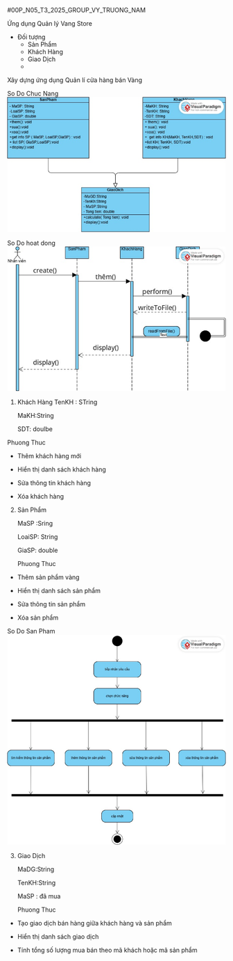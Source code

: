#00P_N05_T3_2025_GROUP_VY_TRUONG_NAM

Ứng dụng Quản lý Vang Store
* Đối tượng
  - Sản Phẩm
  - Khách Hàng
  - Giao Dịch
  - 
Xây dựng ứng dụng Quản lí cửa hàng bán Vàng

So Do Chuc Nang 
<img src='anh/Class Diagram.jpg'>

So Do hoat dong 
<img src='anh/Sequence Diagram.jpg'>

1. Khách Hàng
   TenKH : STring

   MaKH:String

   SDT: doulbe
   
 Phuong Thuc 
 
- Thêm khách hàng mới
  
- Hiển thị danh sách khách hàng
  
- Sửa thông tin khách hàng
  
- Xóa khách hàng

 2. Sản Phẩm
    
    MaSP :Sring
    
    LoaiSP: String

    GiaSP: double

    Phuong Thuc
    
- Thêm sản phẩm vàng
  
- Hiển thị danh sách sản phẩm
  
- Sửa thông tin sản phẩm
  
- Xóa sản phẩm

So Do San Pham 
<img src='anh/i am iron man.jpg'>

3. Giao Dịch
   
   MaDG:String

   TenKH:String 

   MaSP : đã mua

   Phuong Thuc
   
- Tạo giao dịch bán hàng giữa khách hàng và sản phẩm
  
- Hiển thị danh sách giao dịch
  
- Tính tổng số lượng mua bán theo mã khách hoặc mã sản phẩm



